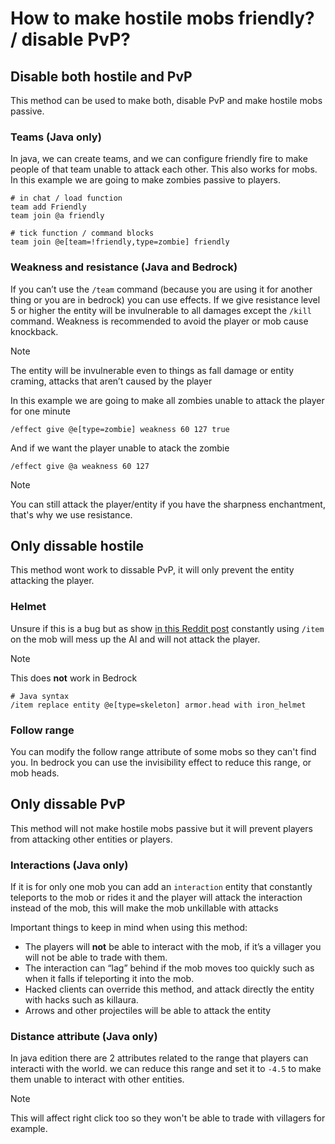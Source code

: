 # How to make hostile mobs friendly? / disable PvP?

## Disable both hostile and PvP
This method can be used to make both, disable PvP and make hostile mobs passive.

### Teams (Java only)
In java, we can create teams, and we can configure friendly fire to make people of that team unable to attack each other. This also works for mobs. In this example we are going to make zombies passive to players.

    # in chat / load function
    team add Friendly
    team join @a friendly
    
    # tick function / command blocks
    team join @e[team=!friendly,type=zombie] friendly


### Weakness and resistance (Java and Bedrock)
If you can’t use the `/team` command (because you are using it for another thing or you are in bedrock) you can use effects. If we give resistance level 5 or higher the entity will be invulnerable to all damages except the `/kill` command. Weakness is recommended to avoid the player or mob cause knockback.

> [!NOTE]
> The entity will be invulnerable even to things as fall damage or entity craming, attacks that aren’t caused by the player

In this example we are going to make all zombies unable to attack the player for one minute

    /effect give @e[type=zombie] weakness 60 127 true

And if we want the player unable to atack the zombie

    /effect give @a weakness 60 127

> [!NOTE]
> You can still attack the player/entity if you have the sharpness enchantment, that's why we use resistance.

## Only dissable hostile
This method wont work to dissable PvP, it will only prevent the entity attacking the player.

### Helmet
Unsure if this is a bug but as show [in this Reddit post](https://new.reddit.com/r/MinecraftCommands/comments/1cuibxp/comment/l4ya7gx/) constantly using `/item` on the mob will mess up the AI and will not attack the player.

> [!NOTE]
> This does **not** work in Bedrock

    # Java syntax
    /item replace entity @e[type=skeleton] armor.head with iron_helmet

### Follow range
You can modify the follow range attribute of some mobs so they can't find you. In bedrock you can use the invisibility effect to reduce this range, or mob heads.

## Only dissable PvP
This method will not make hostile mobs passive but it will prevent players from attacking other entities or players.

### Interactions (Java only)
If it is for only one mob you can add an `interaction` entity that constantly teleports to the mob or rides it and the player will attack the interaction instead of the mob, this will make the mob unkillable with attacks

Important things to keep in mind when using this method:

* The players will **not** be able to interact with the mob, if it’s a villager you will not be able to trade with them.
* The interaction can “lag” behind if the mob moves too quickly such as when it falls if teleporting it into the mob.
* Hacked clients can override this method, and attack directly the entity with hacks such as killaura.
* Arrows and other projectiles will be able to attack the entity

### Distance attribute (Java only)
In java edition there are 2 attributes related to the range that players can interacti with the world. we can reduce this range and set it to `-4.5` to make them unable to interact with other entities.

> [!NOTE]
> This will affect right click too so they won't be able to trade with villagers for example.

